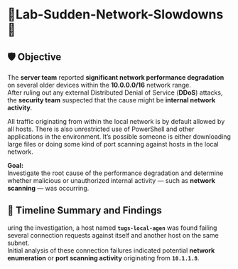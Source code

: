 # 🚨Lab-Sudden-Network-Slowdowns🚨

## 🛡️ Objective

The **server team** reported **significant network performance degradation** on several older devices within the **10.0.0.0/16** network range.  
After ruling out any external Distributed Denial of Service (**DDoS**) attacks, the **security team** suspected that the cause might be **internal network activity**.

All traffic originating from within the local network is by default allowed by all hosts. There is also unrestricted use of PowerShell and other applications in the environment. It’s possible someone is either downloading large files or doing some kind of port scanning against hosts in the local network.

**Goal:**  
Investigate the root cause of the performance degradation and determine whether malicious or unauthorized internal activity — such as **network scanning** — was occurring.

## 🧠 Timeline Summary and Findings
uring the investigation, a host named **`tugs-local-agen`** was found failing several connection requests against itself and another host on the same subnet.  
Initial analysis of these connection failures indicated potential **network enumeration** or **port scanning activity** originating from **`10.1.1.8`**.
